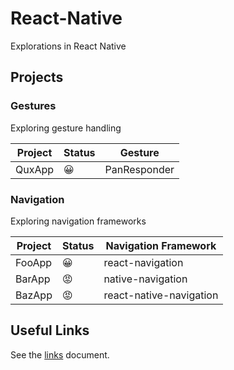 # React-Native

Explorations in React Native

## Projects

### Gestures

Exploring gesture handling

| **Project** | **Status** | **Gesture**  |
|-------------|------------|--------------|
| QuxApp      | 😀         | PanResponder |

### Navigation

Exploring navigation frameworks

| **Project** | **Status** | **Navigation Framework** |
|-------------|------------|--------------------------|
| FooApp      | 😀         | react-navigation         |
| BarApp      | 😡         | native-navigation        |
| BazApp      | 😡         | react-native-navigation  |

## Useful Links

See the [links][links] document.

<!-- Links -->

[links]: docs/links.md
